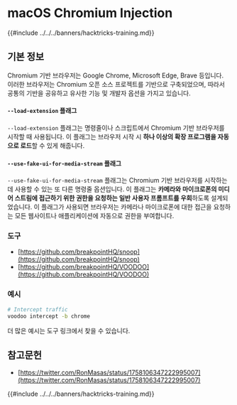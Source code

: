 # macOS Chromium Injection

{{#include ../../../banners/hacktricks-training.md}}

## 기본 정보

Chromium 기반 브라우저는 Google Chrome, Microsoft Edge, Brave 등입니다. 이러한 브라우저는 Chromium 오픈 소스 프로젝트를 기반으로 구축되었으며, 따라서 공통의 기반을 공유하고 유사한 기능 및 개발자 옵션을 가지고 있습니다.

#### `--load-extension` 플래그

`--load-extension` 플래그는 명령줄이나 스크립트에서 Chromium 기반 브라우저를 시작할 때 사용됩니다. 이 플래그는 브라우저 시작 시 **하나 이상의 확장 프로그램을 자동으로 로드**할 수 있게 해줍니다.

#### `--use-fake-ui-for-media-stream` 플래그

`--use-fake-ui-for-media-stream` 플래그는 Chromium 기반 브라우저를 시작하는 데 사용할 수 있는 또 다른 명령줄 옵션입니다. 이 플래그는 **카메라와 마이크로폰의 미디어 스트림에 접근하기 위한 권한을 요청하는 일반 사용자 프롬프트를 우회**하도록 설계되었습니다. 이 플래그가 사용되면 브라우저는 카메라나 마이크로폰에 대한 접근을 요청하는 모든 웹사이트나 애플리케이션에 자동으로 권한을 부여합니다.

### 도구

- [https://github.com/breakpointHQ/snoop](https://github.com/breakpointHQ/snoop)
- [https://github.com/breakpointHQ/VOODOO](https://github.com/breakpointHQ/VOODOO)

### 예시
```bash
# Intercept traffic
voodoo intercept -b chrome
```
더 많은 예시는 도구 링크에서 찾을 수 있습니다.

## 참고문헌

- [https://twitter.com/RonMasas/status/1758106347222995007](https://twitter.com/RonMasas/status/1758106347222995007)

{{#include ../../../banners/hacktricks-training.md}}
